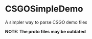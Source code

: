 ﻿# CSGOSimpleDemo

A simpler way to parse CSGO demo files


**NOTE: The proto files may be outdated**